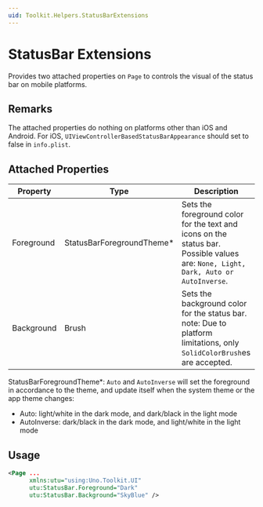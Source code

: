 ```yaml
---
uid: Toolkit.Helpers.StatusBarExtensions
---
```

# StatusBar Extensions
Provides two attached properties on `Page` to controls the visual of the status bar on mobile platforms.

## Remarks
The attached properties do nothing on platforms other than iOS and Android.
For iOS, `UIViewControllerBasedStatusBarAppearance` should set to false in `info.plist`.

## Attached Properties
Property|Type|Description
-|-|-
Foreground|StatusBarForegroundTheme\*|Sets the foreground color for the text and icons on the status bar. Possible values are: `None, Light, Dark, Auto or AutoInverse`.
Background|Brush|Sets the background color for the status bar. <br/> note: Due to platform limitations, only `SolidColorBrush`es are accepted.

StatusBarForegroundTheme\*: `Auto` and `AutoInverse` will set the foreground in accordance to the theme, and update itself when the system theme or the app theme changes:
- Auto: light/white in the dark mode, and dark/black in the light mode
- AutoInverse: dark/black in the dark mode, and light/white in the light mode

## Usage
```xml
<Page ...
      xmlns:utu="using:Uno.Toolkit.UI"
      utu:StatusBar.Foreground="Dark"
      utu:StatusBar.Background="SkyBlue" />
```
